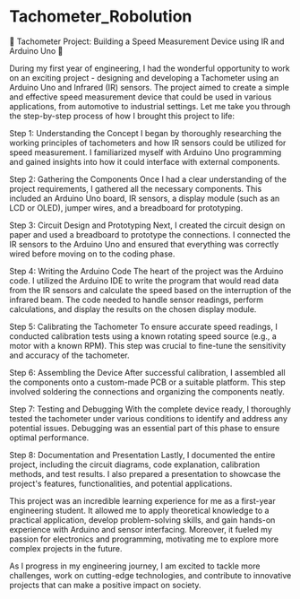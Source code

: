 # Tachometer_Robolution
🌟 Tachometer Project: Building a Speed Measurement Device using IR and Arduino Uno 🌟

During my first year of engineering, I had the wonderful opportunity to work on an exciting project - designing and developing a Tachometer using an Arduino Uno and Infrared (IR) sensors. The project aimed to create a simple and effective speed measurement device that could be used in various applications, from automotive to industrial settings. Let me take you through the step-by-step process of how I brought this project to life:

Step 1: Understanding the Concept
I began by thoroughly researching the working principles of tachometers and how IR sensors could be utilized for speed measurement. I familiarized myself with Arduino Uno programming and gained insights into how it could interface with external components.

Step 2: Gathering the Components
Once I had a clear understanding of the project requirements, I gathered all the necessary components. This included an Arduino Uno board, IR sensors, a display module (such as an LCD or OLED), jumper wires, and a breadboard for prototyping.

Step 3: Circuit Design and Prototyping
Next, I created the circuit design on paper and used a breadboard to prototype the connections. I connected the IR sensors to the Arduino Uno and ensured that everything was correctly wired before moving on to the coding phase.

Step 4: Writing the Arduino Code
The heart of the project was the Arduino code. I utilized the Arduino IDE to write the program that would read data from the IR sensors and calculate the speed based on the interruption of the infrared beam. The code needed to handle sensor readings, perform calculations, and display the results on the chosen display module.

Step 5: Calibrating the Tachometer
To ensure accurate speed readings, I conducted calibration tests using a known rotating speed source (e.g., a motor with a known RPM). This step was crucial to fine-tune the sensitivity and accuracy of the tachometer.

Step 6: Assembling the Device
After successful calibration, I assembled all the components onto a custom-made PCB or a suitable platform. This step involved soldering the connections and organizing the components neatly.

Step 7: Testing and Debugging
With the complete device ready, I thoroughly tested the tachometer under various conditions to identify and address any potential issues. Debugging was an essential part of this phase to ensure optimal performance.

Step 8: Documentation and Presentation
Lastly, I documented the entire project, including the circuit diagrams, code explanation, calibration methods, and test results. I also prepared a presentation to showcase the project's features, functionalities, and potential applications.

This project was an incredible learning experience for me as a first-year engineering student. It allowed me to apply theoretical knowledge to a practical application, develop problem-solving skills, and gain hands-on experience with Arduino and sensor interfacing. Moreover, it fueled my passion for electronics and programming, motivating me to explore more complex projects in the future.

As I progress in my engineering journey, I am excited to tackle more challenges, work on cutting-edge technologies, and contribute to innovative projects that can make a positive impact on society.
